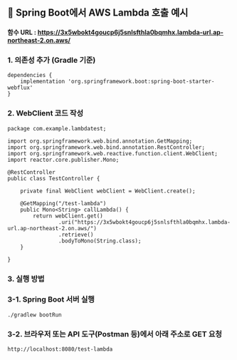 ## 🚀 Spring Boot에서 AWS Lambda 호출 예시
#### 함수 URL : https://3x5wbokt4goucp6j5snlsfthla0bqmhx.lambda-url.ap-northeast-2.on.aws/
### 1. 의존성 추가 (Gradle 기준)
```
dependencies {
    implementation 'org.springframework.boot:spring-boot-starter-webflux'
}
```
### 2. WebClient 코드 작성
```
package com.example.lambdatest;

import org.springframework.web.bind.annotation.GetMapping;
import org.springframework.web.bind.annotation.RestController;
import org.springframework.web.reactive.function.client.WebClient;
import reactor.core.publisher.Mono;

@RestController
public class TestController {

    private final WebClient webClient = WebClient.create();

    @GetMapping("/test-lambda")
    public Mono<String> callLambda() {
        return webClient.get()
                .uri("https://3x5wbokt4goucp6j5snlsfthla0bqmhx.lambda-url.ap-northeast-2.on.aws/")
                .retrieve()
                .bodyToMono(String.class);
    }

}

```
### 3. 실행 방법
### 3-1. Spring Boot 서버 실행
```
./gradlew bootRun
```
### 3-2. 브라우저 또는 API 도구(Postman 등)에서 아래 주소로 GET 요청
```
http://localhost:8080/test-lambda
```

